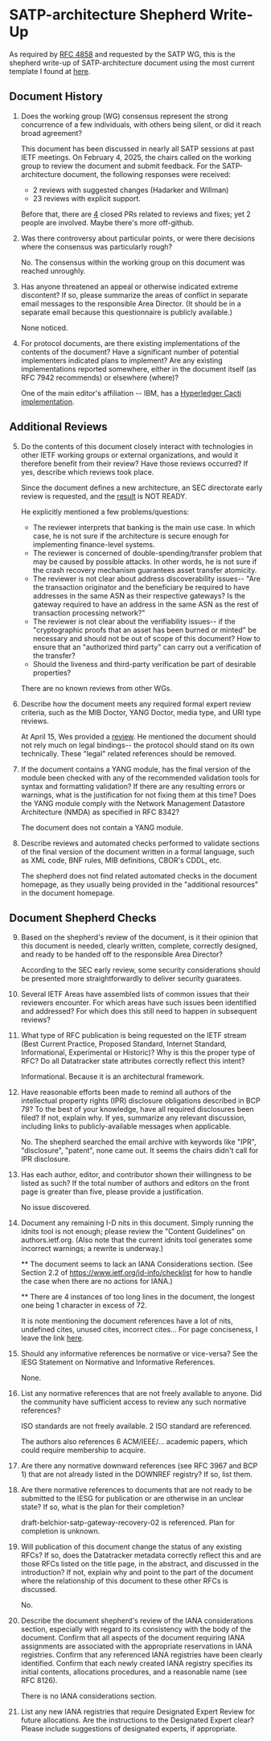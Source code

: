 # SATP-architecture Shepherd Write-Up

As required by [RFC 4858](https://www.rfc-editor.org/rfc/rfc4858.txt) and requested by the SATP WG, this is the shepherd write-up of SATP-architecture document using the most current template I found at [here](https://datatracker.ietf.org/doc/shepherdwriteup-template/individual).


## Document History
1. Does the working group (WG) consensus represent the strong concurrence of a
few individuals, with others being silent, or did it reach broad agreement?

    This document has been discussed in nearly all SATP sessions at past IETF meetings. On February 4, 2025, the chairs called on the working group to review the document and submit feedback. For the SATP-architecture document, the following responses were received:

    * 2 reviews with suggested changes (Hadarker and Willman)
    * 23 reviews with explicit support. 

    Before that, there are [4](https://github.com/ietf-satp/draft-ietf-satp-architecture/pulls?q=is%3Apr+is%3Aclosed) closed PRs related to reviews and fixes; yet 2 people are involved. Maybe there's more off-github.

2. Was there controversy about particular points, or were there decisions where
the consensus was particularly rough?

    No. The consensus within the working group on this document was reached unroughly.

3. Has anyone threatened an appeal or otherwise indicated extreme discontent? If
so, please summarize the areas of conflict in separate email messages to the
responsible Area Director. (It should be in a separate email because this
questionnaire is publicly available.)

    None noticed.

4. For protocol documents, are there existing implementations of the contents of
the document? Have a significant number of potential implementers indicated
plans to implement? Are any existing implementations reported somewhere,
either in the document itself (as RFC 7942 recommends) or elsewhere
(where)?

    One of the main editor's affiliation -- IBM, has a [Hyperledger Cacti implementation](https://hyperledger-cacti.github.io/cacti/).

## Additional Reviews

5. Do the contents of this document closely interact with technologies in other
IETF working groups or external organizations, and would it therefore benefit
from their review? Have those reviews occurred? If yes, describe which
reviews took place.

    Since the document defines a new architecture, an SEC directorate early review is requested, and the [result](https://datatracker.ietf.org/doc/review-ietf-satp-architecture-05-secdir-early-orman-2024-07-14/) is NOT READY.

    He explicitly mentioned a few problems/questions:

    * The reviewer interprets that banking is the main use case. In which case, he is not sure if the architecture is secure enough for implementing finance-level systems.
    * The reviewer is concerned of double-spending/transfer problem that may be caused by possible attacks. In other words, he is not sure if the crash recovery mechanism guarantees asset transfer atomicity.
    * The reviewer is not clear about address discoverability issues-- "Are the transaction originator and the beneficiary be required to have addresses in the same ASN as their respective gateways? Is the gateway required to have an address in the same ASN as the rest of transaction processing network?"
    * The reviewer is not clear about the verifiability issues--  if the "cryptographic proofs that an asset has been burned or minted" be necessary and should not be out of scope of this document? How to ensure that an "authorized third party" can carry out a verification of the transfer?
    * Should the liveness and third-party verification be part of desirable properties?

    There are no known reviews from other WGs.

6. Describe how the document meets any required formal expert review criteria,
such as the MIB Doctor, YANG Doctor, media type, and URI type reviews.

    At April 15, Wes provided a [review](https://mailarchive.ietf.org/arch/msg/sat/jGHdIP2s9e1OboQnvvWxonp2fjs/). He mentioned the document should not rely much on legal bindings-- the protocol should stand on its own technically. These "legal" related references should be removed.

7. If the document contains a YANG module, has the final version of the module
been checked with any of the recommended validation tools for syntax and
formatting validation? If there are any resulting errors or warnings, what is
the justification for not fixing them at this time? Does the YANG module
comply with the Network Management Datastore Architecture (NMDA) as specified
in RFC 8342?

    The document does not contain a YANG module.

8. Describe reviews and automated checks performed to validate sections of the
final version of the document written in a formal language, such as XML code,
BNF rules, MIB definitions, CBOR's CDDL, etc.

    The shepherd does not find related automated checks in the document homepage, as they usually being provided in the "additional resources" in the document homepage.

## Document Shepherd Checks
9. Based on the shepherd's review of the document, is it their opinion that this
document is needed, clearly written, complete, correctly designed, and ready
to be handed off to the responsible Area Director?

    According to the SEC early review, some security considerations should be presented more straightforwardly to deliver security guaratees.

10. Several IETF Areas have assembled lists of common issues that their
reviewers encounter. For which areas have such issues been identified
and addressed? For which does this still need to happen in subsequent
reviews?

11. What type of RFC publication is being requested on the IETF stream (Best
Current Practice, Proposed Standard, Internet Standard,
Informational, Experimental or Historic)? Why is this the proper type
of RFC? Do all Datatracker state attributes correctly reflect this intent?

    Informational. Because it is an architectural framework.

12. Have reasonable efforts been made to remind all authors of the intellectual
property rights (IPR) disclosure obligations described in BCP 79? To
the best of your knowledge, have all required disclosures been filed? If
not, explain why. If yes, summarize any relevant discussion, including links
to publicly-available messages when applicable.

    No.
    The shepherd searched the email archive with keywords like "IPR", "disclosure", "patent", none came out. It seems the chairs didn't call for IPR disclosure.

13. Has each author, editor, and contributor shown their willingness to be
listed as such? If the total number of authors and editors on the front page
is greater than five, please provide a justification.

    No issue discovered.

14. Document any remaining I-D nits in this document. Simply running the idnits
tool is not enough; please review the "Content Guidelines" on
authors.ietf.org. (Also note that the current idnits tool generates
some incorrect warnings; a rewrite is underway.)

    ** The document seems to lack an IANA Considerations section.  (See Section
        2.2 of https://www.ietf.org/id-info/checklist for how to handle the case
        when there are no actions for IANA.)

    ** There are 4 instances of too long lines in the document, the longest one
        being 1 character in excess of 72.

    It is note mentioning the document references have a lot of nits, undefined cites, unused cites, incorrect cites... For page conciseness, I leave the link [here](https://author-tools.ietf.org/api/idnits?url=https://www.ietf.org/archive/id/draft-ietf-satp-architecture-06.txt).

15. Should any informative references be normative or vice-versa? See the IESG
Statement on Normative and Informative References.

    None.

16. List any normative references that are not freely available to anyone. Did
the community have sufficient access to review any such normative
references?

    ISO standards are not freely available. 2 ISO standard are referenced.
    
    The authors also references 6 ACM/IEEE/... academic papers, which could require membership to acquire.

17. Are there any normative downward references (see RFC 3967 and BCP 1)  that are not already listed in the DOWNREF registry? If so,
list them.

18. Are there normative references to documents that are not ready to be
submitted to the IESG for publication or are otherwise in an unclear state?
If so, what is the plan for their completion?

    draft-belchior-satp-gateway-recovery-02 is referenced. Plan for completion is unknown.

19. Will publication of this document change the status of any existing RFCs? If
so, does the Datatracker metadata correctly reflect this and are those RFCs
listed on the title page, in the abstract, and discussed in the
introduction? If not, explain why and point to the part of the document
where the relationship of this document to these other RFCs is discussed.

    No.

20. Describe the document shepherd's review of the IANA considerations section,
especially with regard to its consistency with the body of the document.
Confirm that all aspects of the document requiring IANA assignments are
associated with the appropriate reservations in IANA registries. Confirm
that any referenced IANA registries have been clearly identified. Confirm
that each newly created IANA registry specifies its initial contents,
allocations procedures, and a reasonable name (see RFC 8126).

    There is no IANA considerations section.

21. List any new IANA registries that require Designated Expert Review for
future allocations. Are the instructions to the Designated Expert clear?
Please include suggestions of designated experts, if appropriate.
